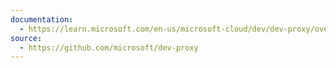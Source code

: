 ```yaml
---
documentation:
  - https://learn.microsoft.com/en-us/microsoft-cloud/dev/dev-proxy/overview
source:
  - https://github.com/microsoft/dev-proxy
---
```

